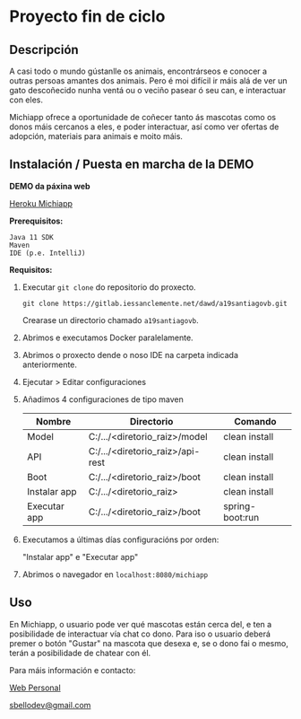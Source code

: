 # Proyecto fin de ciclo

## Descripción

A casi todo o mundo gústanlle os animais, encontrárseos e conocer a outras persoas amantes dos animais. Pero é moi difícil ir máis alá de ver un gato descoñecido nunha ventá ou o veciño pasear ó seu can, e interactuar con eles.

Michiapp ofrece a oportunidade de coñecer tanto ás mascotas como os donos máis cercanos a eles, e poder interactuar, así como ver ofertas de adopción, materiais para animais e moito máis.

## Instalación / Puesta en marcha de la DEMO

**DEMO da páxina web**

[Heroku Michiapp](https://michiapp.herokuapp.com/michiapp)

**Prerequisitos:**

    Java 11 SDK
    Maven
    IDE (p.e. IntelliJ)

**Requisitos:**

1. Executar `git clone` do repositorio do proxecto.

   `git clone https://gitlab.iessanclemente.net/dawd/a19santiagovb.git`

   Crearase un directorio chamado `a19santiagovb`.

2. Abrimos e executamos Docker paralelamente.

3. Abrimos o proxecto dende o noso IDE na carpeta indicada anteriormente.

4. Ejecutar > Editar configuraciones

5. Añadimos 4 configuraciones de tipo maven

   | Nombre       | Directorio                       | Comando         |
   | ------------ | -------------------------------- | --------------- |
   | Model        | C:/.../<diretorio_raiz>/model    | clean install   |
   | API          | C:/.../<diretorio_raiz>/api-rest | clean install   |
   | Boot         | C:/.../<diretorio_raiz>/boot     | clean install   |
   | Instalar app | C:/.../<diretorio_raiz>          | clean install   |
   | Executar app | C:/.../<diretorio_raiz>/boot     | spring-boot:run |

7. Executamos a últimas días configuracións por orden:

   "Instalar app" e "Executar app"

8. Abrimos o navegador en `localhost:8080/michiapp`

## Uso

En Michiapp, o usuario pode ver qué mascotas están cerca del, e ten a posibilidade de interactuar vía chat co dono.
Para iso o usuario deberá premer o botón "Gustar" na mascota que desexa e, se o dono fai o mesmo, terán a posibilidade de chatear con él.

Para máis información e contacto:

[Web Personal](https://santibello.github/)

[sbellodev@gmail.com](mailto:sbellodev@gmail.com)
